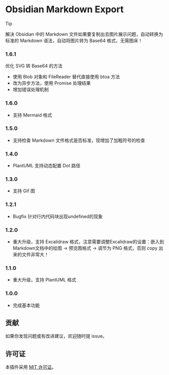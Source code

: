 # Obsidian Markdown Export

> [!tip]
> 解决 Obsidian 中的 Markdown 文件如果要复制出去图片展示问题，自动转换为标准的 Markdown 语法，自动将图片转为 Base64 格式，无需图床！

### 1.6.1

优化 SVG 转 Base64 的方法

- 使用 Blob 对象和 FileReader 替代直接使用 btoa 方法
- 改为异步方法，使用 Promise 处理结果
- 增加错误处理机制

### 1.6.0

- 支持 Mermaid 格式

### 1.5.0

- 支持检查 Markdown 文件格式是否标准，现增加了加粗符号的检查

### 1.4.0

- PlantUML 支持动态配置 Dot 路径

### 1.3.0

- 支持 Gif 图

### 1.2.1

- Bugfix 针对行内代码块出现undefined的现象

### 1.2.0

- 重大升级，支持 Excalidraw 格式，注意需要调整Excalidraw的设置：嵌入到Markdown文档中的绘图 -> 预览图格式 -> 调节为 PNG 格式，否则 copy 出来的文件非常大！

### 1.1.0

- 重大升级，支持 PlantUML 格式

### 1.0.0

- 完成基本功能

## 贡献

如果你发现问题或有改进建议，欢迎随时提 issue。

## 许可证

本插件采用 [MIT 许可证](LICENSE)。




